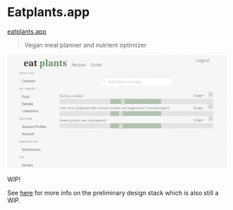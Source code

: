 # Eatplants.app

[eatplants.app](https://eatplants.app)

> Vegan meal planner and nutrient optimizer

![./static/eatplants.png](./static/eatplants.png)

WIP! 

See [here](https://williamhoyle.ca/blog/2021/eatplants-design) for more info on the preliminary design stack which is also still a WIP.